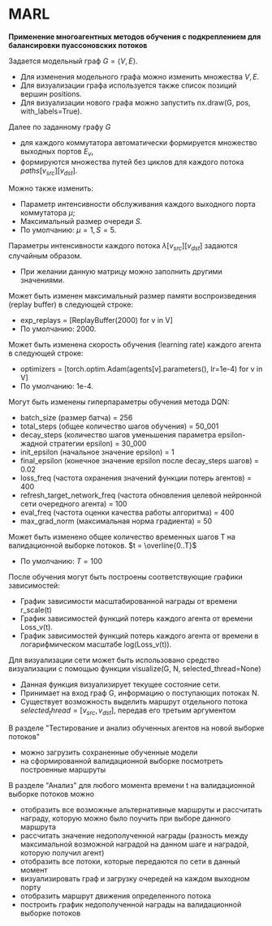 # MARL
**Применение многоагентных методов обучения с подкреплением для балансировки пуассоновских потоков**

Задается модельный граф $G=\langle V,E \rangle$. 
* Для изменения модельного графа можно изменить множества $V, E$. 
* Для визуализации графа используется также список позиций вершин positions.
* Для визуализации нового графа можно запустить nx.draw(G, pos, with_labels=True).

Далее по заданному графу $G$ 
* для каждого коммутатора автоматически формируется множество выходных портов $E_v$,
* формируются множества путей без циклов для каждого потока $paths[v_{src}][v_{dst}]$.

Можно также изменить: 
* Параметр интенсивности обслуживания каждого выходного порта коммутатора $μ$;
* Максимальный размер очереди $S$.
* По умолчанию: $μ = 1, S = 5$.

Параметры интенсивности каждого потока $λ[v_{src}][v_{dst}]$ задаются случайным образом.
* При желании данную матрицу можно заполнить другими значениями.

Может быть изменен максимальный размер памяти воспроизведения (replay buffer) в следующей строке:
* exp_replays = [ReplayBuffer(2000) for v in V]
* По умолчанию: 2000.

Может быть изменена скорость обучения (learning rate) каждого агента в следующей строке:
* optimizers = [torch.optim.Adam(agents[v].parameters(), lr=1e-4) for v in V]
* По умолчанию: 1e-4.

Могут быть изменены гиперпараметры обучения метода DQN:
* batch_size (размер батча) = 256
* total_steps (общее количество шагов обучения) = 50_001
* decay_steps (количество шагов уменьшения параметра epsilon-жадной стратегии epsilon) = 30_000
* init_epsilon (начальное значение epsilon) = 1
* final_epsilon (конечное значение epsilon после decay_steps шагов) = 0.02
* loss_freq (частота охранения значений функции потерь агентов) = 400
* refresh_target_network_freq (частота обновления целевой нейронной сети очередного агента) = 100
* eval_freq (частота оценки качества работы алгоритма) = 400
* max_grad_norm (максимальная норма градиента) = 50

Может быть изменено общее количество временных шагов T на валидационной выборке потоков. $t = \overline{0..T}$
* По умолчанию: $T = 100$


После обучения могут быть построены соответствующие графики зависимостей:
* График зависимости масштабированной награды от времени r_scale(t)
* График зависимостей функций потерь каждого агента от времени Loss_v(t).
* График зависимостей функций потерь каждого агента от времени в логарифмическом масштабе log(Loss_v(t)).


Для визуализации сети может быть использовано средство визуализации с помощью функции visualize(G, N, selected_thread=None)
* Данная функция визуализирует текущее состояние сети. 
* Принимает на вход граф G, информацию о поступающих потоках N.
* Существует  возможность выделить маршрут отдельного потока $selected_thread=[v_{src}, v_{dst}]$, передав его третьим аргументом


В разделе "Тестирование и анализ обученных агентов на новой выборке потоков"
* можно загрузить сохраненные обученные модели
* на сформированной валидационной выборке посмотреть построенные маршруты


В разделе "Анализ" для любого момента времени t на валидационной выборке потоков можно
* отобразить все возможные альтернативные маршруты и рассчитать награду, которую можно было поучить при выборе данного маршрута
* рассчитать значение недополученной награды (разность между максимальной возможной наградой на данном шаге и наградой, которую получил агент)
* отобразить все потоки, которые передаются по сети в данный момент
* визуализировать граф и загрузку очередей на каждом выходном порту
* отобразить маршрут движения определенного потока
* построить график недополученной награды на валидационной выборке потоков

